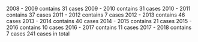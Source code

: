 2008 - 2009 contains 31 cases  2009 - 2010 contains 31 cases  2010 - 2011 contains 37 cases  2011 - 2012 contains 7 cases  2012 - 2013 contains 46 cases  2013 - 2014 contains 40 cases  2014 - 2015 contains 21 cases  2015 - 2016 contains 10 cases  2016 - 2017 contains 11 cases  2017 - 2018 contains 7 cases  241 cases in total